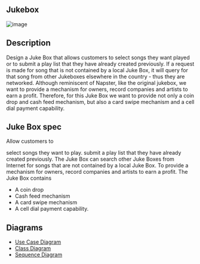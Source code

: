 ## Jukebox

![image](https://user-images.githubusercontent.com/69946982/137398509-804a33c1-d1c7-44f3-9038-33605313fbd9.png)


## Description
Design a Juke Box that allows customers to select songs they want played or to submit a play list that they have already created previously. If a request is made for song that is not contained by a local Juke Box, it will query for that song from other Jukeboxes elsewhere in the country - thus they are networked. Although reminiscent of Napster, like the original jukebox, we want to provide a mechanism for owners, record companies and artists to earn a profit. Therefore, for this Juke Box we want to provide not only a coin drop and cash feed mechanism, but also a card swipe mechanism and a cell dial payment capability.
## Juke Box spec
Allow customers to

select songs they want to play.
submit a play list that they have already created previously.
The Juke Box can search other Juke Boxes from Internet for songs that are not contained by a local Juke Box. To provide a mechanism for owners, record companies and artists to earn a profit. The Juke Box contains

- A coin drop
- Cash feed mechanism
- A card swipe mechanism
- A cell dial payment capability.

## Diagrams
 - [Use Case Diagram](https://github.com/HarshineeRoopakula/Software-Quality-Assurance-and-Test-Automation/blob/main/Software%20Development%20Life%20Cycle%20(SDLC)/UML/JukeBox/Usecase%20diagram.jpeg)
 - [Class Diagram](https://github.com/HarshineeRoopakula/Software-Quality-Assurance-and-Test-Automation/blob/main/Software%20Development%20Life%20Cycle%20(SDLC)/UML/JukeBox/Class%20diagram.jpeg)
 - [Sequence Diagram](https://github.com/HarshineeRoopakula/Software-Quality-Assurance-and-Test-Automation/blob/main/Software%20Development%20Life%20Cycle%20(SDLC)/UML/JukeBox/Sequence%20diagram.jpeg)
